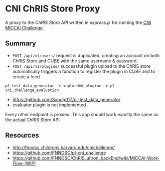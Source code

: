 # CNI ChRIS Store Proxy

A proxy to the _ChRIS Store_ API written in _express.js_ for running the
[CNI MICCAI Challenge](http://fnndsc.childrens.harvard.edu/cnichallenge/).

## Summary

- `POST /api/v1/users/` request is duplicated, creating an account on both
ChRIS Store and CUBE with the same username & password.
- `POST /api/v1/plugins/` successful plugin upload to the ChRIS store
automatically triggers a function to register the plugin in CUBE and to
create a feed

```
pl-test_data_generator -> <uploaded_plugin> -> pl-cni_challenge_evaluation
```

- https://github.com/Sandip117/pl-test_data_generator
- evaluator plugin is not implemented

Every other endpoint is proxied. This app should work exactly the same
as the actual ChRIS Store API.

## Resources

- http://fnndsc.childrens.harvard.edu/cnichallenge/
- https://github.com/FNNDSC/pl-cni_challenge
- https://github.com/FNNDSC/ChRIS_ultron_backEnd/wiki/MICCAI-Work-Flow-(WIP)
